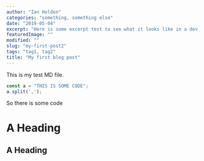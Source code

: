 ```yaml
---
author: "Ian Holden"
categories: "something, something else"
date: "2019-05-04"
excerpt: "Here is some excerpt test to see what it looks like in a dev environment"
featuredImage: ""
modified: ""
slug: "my-first-post2"
tags: "tag1, tag2"
title: "My first blog post"
---
```


This is my test MD file.

```javascript
const a = "THIS IS SOME CODE";
a.split(',');
```

So there is some code

# A Heading
## A Heading